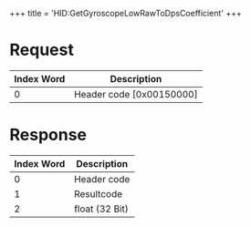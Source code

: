 +++
title = 'HID:GetGyroscopeLowRawToDpsCoefficient'
+++

# Request

| Index Word | Description                |
|------------|----------------------------|
| 0          | Header code \[0x00150000\] |

# Response

| Index Word | Description    |
|------------|----------------|
| 0          | Header code    |
| 1          | Resultcode     |
| 2          | float (32 Bit) |